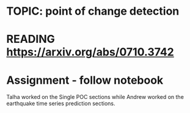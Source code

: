 # TOPIC: point of change detection
# READING https://arxiv.org/abs/0710.3742
# Assignment - follow notebook

Talha worked on the Single POC sections while Andrew worked on the earthquake time series prediction sections.
